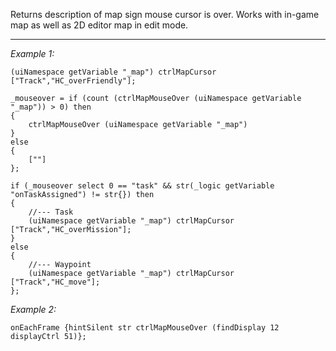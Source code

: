 Returns description of map sign mouse cursor is over. Works with in-game map as well as 2D editor map in edit mode.


---
*Example 1:*
```sqf
(uiNamespace getVariable "_map") ctrlMapCursor ["Track","HC_overFriendly"];

_mouseover = if (count (ctrlMapMouseOver (uiNamespace getVariable "_map")) > 0) then
{
	ctrlMapMouseOver (uiNamespace getVariable "_map")
}
else
{
	[""]
};

if (_mouseover select 0 == "task" && str(_logic getVariable "onTaskAssigned") != str{}) then
{
	//--- Task
	(uiNamespace getVariable "_map") ctrlMapCursor ["Track","HC_overMission"];
}
else
{
	//--- Waypoint
	(uiNamespace getVariable "_map") ctrlMapCursor ["Track","HC_move"];
};
```

*Example 2:*
```sqf
onEachFrame {hintSilent str ctrlMapMouseOver (findDisplay 12 displayCtrl 51)};
```